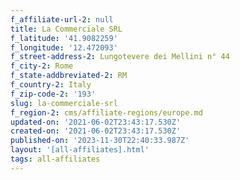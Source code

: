 ```yaml
---
f_affiliate-url-2: null
title: La Commerciale SRL
f_latitude: '41.9082259'
f_longitude: '12.472093'
f_street-address-2: Lungotevere dei Mellini n° 44­
f_city-2: Rome­
f_state-addbreviated-2: RM­
f_country-2: Italy
f_zip-code-2: '193'
slug: la-commerciale-srl
f_region-2: cms/affiliate-regions/europe.md
updated-on: '2021-06-02T23:43:17.530Z'
created-on: '2021-06-02T23:43:17.530Z'
published-on: '2023-11-30T22:40:33.987Z'
layout: '[all-affiliates].html'
tags: all-affiliates
---
```



